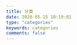 ```yaml
---
title: 分类
date: 2020-05-15 10:19:01
type: "categories"
keywords: categories
comments: false
---
```

